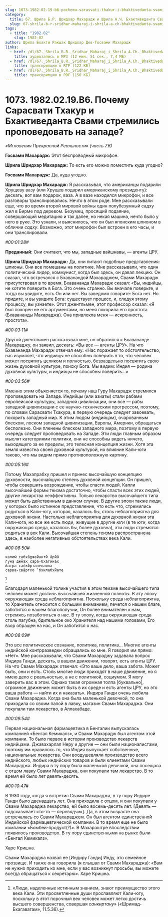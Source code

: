 ```yaml
---
slug: 1073-1982-02-19-b6-pochemu-sarasvati-thakur-i-bhaktivedanta-svami-stremilis-propovedovat-na-zapade
category:
  title: 67. Шрила Б.Р. Шридхар Махарадж и Шрила А.Ч. Бхактиведанта Свами Прабхупада
  slug: 67-shrila-b-r-sridhar-maharaj-i-shrila-a-ch-bhaktivedanta-svami-prabhupada
tags:
  - title: "1982.02"
    slug: 1982-02
author: Шрила Бхакти Ракшак Шридхар Дев-Госвами Махарадж
links:
  - href: /dl/67._Shrila_B.R._Sridhar_Maharaj_i_Shrila_A.Ch._Bhaktivedanta_Svami_Prabhupada/1073_1982.02.19.B6_SridharMj_Pochemu_Sarasvati_Thakur_i_Bhaktivedanta_Svami_stremilis_propovedovat_na_zapade.mp3
    title: аудиозапись в MP3 (12 мин. 51 сек., 7,4 МБ)
  - href: /dl/67._Shrila_B.R._Sridhar_Maharaj_i_Shrila_A.Ch._Bhaktivedanta_Svami_Prabhupada/1073_1982.02.19.B6_SridharMj_Pochemu_Sarasvati_Thakur_i_Bhaktivedanta_Svami_stremilis_propovedovat_na_zapade.rtf
    title: транскрипцию в RTF (122 КБ)
  - href: /dl/67._Shrila_B.R._Sridhar_Maharaj_i_Shrila_A.Ch._Bhaktivedanta_Svami_Prabhupada/1073_1982.02.19.B6_SridharMj_Pochemu_Sarasvati_Thakur_i_Bhaktivedanta_Svami_stremilis_propovedovat_na_zapade.pdf
    title: транскрипцию в PDF (150 КБ)
---
```


# 1073. 1982.02.19.B6. Почему Сарасвати Тхакур и Бхактиведанта Свами стремились проповедовать на западе?

*«Мгновения Прекрасной Реальности» (часть 7.6)*

**Госвами Махарадж:** Этот беспроводный микрофон.

**Шрила Шридхар Махарадж:** То есть его можно поместить куда угодно?

**Госвами Махарадж:** Да, куда угодно.

**Шрила Шридхар Махарадж:** Я рассказывал, что американцы подарили Хрущеву вазу (или Хрущев подарил американскому президенту): дескать, вот вам подарок, ваза. А в вазе находился микрофон, и все разговоры транслировались. Нечто в этом роде. Мне рассказывали еще, что во время второй мировой войны один полубезумный садху жил в Бирме под деревом. Безумец, просящий подаяние, совершающий медитацию и так далее, но некая машина, нечто было у него в руке. Это узнали, и выяснилось, что он был японским шпионом в обличии *садху*. Возможно, этот микрофон был встроен в его часы, и они транслировали.

*#00:01:28#*

**Преданный:** Они считают, что мы, западные вайшнавы, — агенты ЦРУ.

**Шрила Шридхар Махарадж:** Да, они питают подобные представления: шпионы. Они все помешаны на политике. Мне рассказывали, что один политический лидер, коммунист, когда был здесь, он давал лекцию. Он сказал, что встречался с Бхаванандой Махараджем, Свами Махарадж присутствовал в то время. Бхавананда Махарадж сказал: «Вы, индийцы, не хотите поверить в Бога. Это очень странно. Вы вначале поверьте, и тогда вы увидите, есть Он или нет. Вы заведомо говорите: Бога нет. Но придите, и вы увидите Бога: существует процесс, и, следуя этому процессу, вы узнаете». Этот джентльмен, этот профессор сказал: «Я был покорен не его аргументами, но меня покорила его простота (Бхавананды Махараджа). Она привлекла меня — искренность, простота».

*#00:03:11#*

Другой джентльмен рассказывал мне, он обратился к Бхавананде Махараджу, он заявил, дескать: «Вы все — агенты ЦРУ». На что Бхавананда Махарадж отвечал ему: «Нас поражает то обстоятельство, нас изумляет, что индийцы не способны поверить в то, что человек может посвятить целиком и полностью, безраздельно посвятить свою жизнь духовной культуре, поиску Бога. Мы видим: Индия — родина духовной культуры, и индийцы не способны поверить…»

*#00:03:56#*

Именно этим объясняется то, почему наш Гуру Махарадж стремился проповедовать на Западе. Индийцы (или азиаты) стали рабами европейской культуры, западной цивилизации, они все — рабы западной цивилизации с ее научно-техническим прогрессом, поэтому, по словам Сарасвати Тхакура, в первую очередь следует завоевать, покорить западный мир. К этим людям (индийцам), очарованным блеском, лоском западной цивилизации, Европы, Америки, обращаться бесполезно. Они пленены блеском западного мира, поэтому в первую очередь следует проповедовать на Западе. Эти люди главным образом мыслят категориями политики, они не способны видеть ничего, выходящего за ее пределы, это телесная концепция жизни. Хотя эта земля известна своей духовной культурой, но влияние Кали-юги таково, что мы видим прямо противоположную картину.

*#00:05:16#*

Потому Махапрабху пришел и принес высочайшую концепцию духовности, высочайшую степень духовной концепции. Он пришел, чтобы совершить возрождение, чтобы спасти людей. Капли высочайшей формы теизма достаточно, чтобы спасти всех этих людей, другие лекарства неэффективны. Только лекарство высочайшего типа может быть действенным в данном случае. В другие эпохи также люди, у которых было истинное представление, что есть что, стремились родиться в Кали–югу, которая, казалось бы, столь неблагоприятна для духовной жизни. Настолько неблагоприятна для духовной жизни эта Кали–юга, но все же есть люди, живущие в другие *юги* (в те *юги*, когда окружающая среда, казалось бы, более духовна), эти люди стремятся родиться в век Кали. Высочайшая степень теизма распространена здесь, в наиболее негативных обстоятельствах века Кали.

*#00:06:50#*

    калим̇ сабха̄джайантй а̄рйа̄
    гун̣а джн̃а̄х̣ са̄ра-бха̄гинах̣
    йатра сан̇кӣртаненаива
    сарва-сва̄ртхо ’бхилабхйате
[^_ftn1]

Благодаря маленькой толике участия в этом теизме высочайшего типа человек может достичь высочайшей жизненной полноты. В эту эпоху окружающая среда неблагоприятна. Поскольку среда неблагоприятна, то Хранитель относится с большим вниманием, печется о нашем благе, заботится о нашем благополучии, Он более внимателен к нам, стремясь позаботиться о нас. В ту эпоху, когда окружающая среда столь пагубна, бдительное око Хранителя над нашими головами, Его взор обращен на нас, и Он заботится о нас.

*#00:08:09#*

Это все политическое сознание, политика, политика… Многие агенты индийской контрразведки обращались ко мне. Я говорил им прямо: «Нет». Мне рассказывали, что Свами Махараджу задавала вопрос Индира Ганди, дескать, в вашем движении, говорят, есть агенты ЦРУ. На что Свами Махарадж отвечал: «Это ваше дело, ваша забота. Может быть, они и есть. Столь многие люди приходят в наше движение, но я имею дело с реальностью, а не с политикой, социумом. Я могу заверить вас в этом. Однако такая огромная толпа [буквально], огромное движение: может быть в их среде и есть агенты ЦРУ, но это ваша работа — найти их и наказать». Индира Ганди очень любила Свами Махараджа. Когда она была маленькой девочкой, то она приходила со своим папой в лавку, магазин Свами Махараджа. Они покупали там лекарство, в Аллахабаде.

*#00:09:54#*

Первая национальная фармацевтика в Бенгалии выпускалась компанией «Бенгал Кемикалз», и Свами Махарадж был агентом этой компании. То было первое в истории производство лекарств индийцами. Джавахарлал Неру и другие — они были националистами, поэтому им нравилось то, что Индия выпускает собственные, национальные лекарства. Они воодушевляли производство всего индийского, любых индийских товаров и были клиентами Свами Махараджа. Индира в ту пору была маленькой девочкой, она посещала с отцом лавку Свами Махараджа, они покупали там лекарство. В то время ей было лет девять-десять.

*#00:10:47#*

В 1930 году, когда я встретил Свами Махараджа, в ту пору Индире Ганди было двенадцать лет. Она приходила с отцом, и они покупали у Свами Махараджа лекарство, ей было восемь-десять лет. [Девять — подсказывает кто-то — *переводчик*]. Да, в этом возрасте она встречалась со Свами Махараджем. Он был агентом единственной Индийской фармацевтической компании. В то время еще не было компании «Бомбей-продукт(?)». В Махараштре впоследствии появилось производство. В ту пору единственными на рынке были «Бенгал Кемикалз».

Харе Кришна.

Свами Махараджа назвал ее [Индиру Ганди] Инду, это семейное прозвище. И также она говорила (я слышал от Свами Махараджа): «Вам не нужно приходить ко мне, если у вас возникнут просьбы, вы можете всегда обращаться к секретарю». Харе Кришна.



[^_ftn1]: «Люди, наделенные истинным знанием, знают преимущество этого века Кали. Эти просветленные души прославляют Кали-югу, поскольку в этот порочный век человек может легко достичь высшего совершенства, совершая *санкиртану*» («Шримад-Бхагаватам», 11.5.36).

